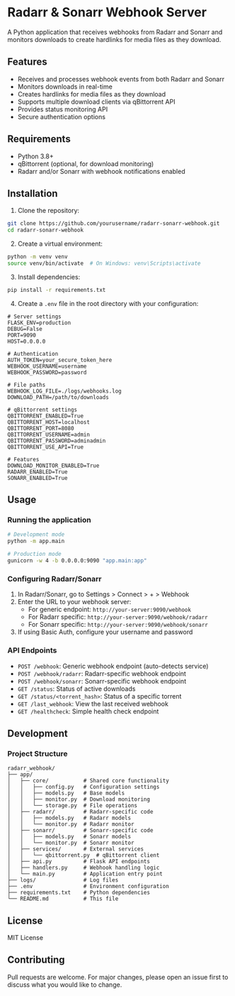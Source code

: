 # Radarr & Sonarr Webhook Server

A Python application that receives webhooks from Radarr and Sonarr and monitors downloads to create hardlinks for media files as they download.

## Features

- Receives and processes webhook events from both Radarr and Sonarr
- Monitors downloads in real-time
- Creates hardlinks for media files as they download
- Supports multiple download clients via qBittorrent API
- Provides status monitoring API
- Secure authentication options

## Requirements

- Python 3.8+
- qBittorrent (optional, for download monitoring)
- Radarr and/or Sonarr with webhook notifications enabled

## Installation

1. Clone the repository:

```bash
git clone https://github.com/yourusername/radarr-sonarr-webhook.git
cd radarr-sonarr-webhook
```

2. Create a virtual environment:

```bash
python -m venv venv
source venv/bin/activate  # On Windows: venv\Scripts\activate
```

3. Install dependencies:

```bash
pip install -r requirements.txt
```

4. Create a `.env` file in the root directory with your configuration:

```
# Server settings
FLASK_ENV=production
DEBUG=False
PORT=9090
HOST=0.0.0.0

# Authentication
AUTH_TOKEN=your_secure_token_here
WEBHOOK_USERNAME=username
WEBHOOK_PASSWORD=password

# File paths
WEBHOOK_LOG_FILE=./logs/webhooks.log
DOWNLOAD_PATH=/path/to/downloads

# qBittorrent settings
QBITTORRENT_ENABLED=True
QBITTORRENT_HOST=localhost
QBITTORRENT_PORT=8080
QBITTORRENT_USERNAME=admin
QBITTORRENT_PASSWORD=adminadmin
QBITTORRENT_USE_API=True

# Features
DOWNLOAD_MONITOR_ENABLED=True
RADARR_ENABLED=True
SONARR_ENABLED=True
```

## Usage

### Running the application

```bash
# Development mode
python -m app.main

# Production mode
gunicorn -w 4 -b 0.0.0.0:9090 "app.main:app"
```

### Configuring Radarr/Sonarr

1. In Radarr/Sonarr, go to Settings > Connect > + > Webhook
2. Enter the URL to your webhook server:
   - For generic endpoint: `http://your-server:9090/webhook`
   - For Radarr specific: `http://your-server:9090/webhook/radarr`
   - For Sonarr specific: `http://your-server:9090/webhook/sonarr`
3. If using Basic Auth, configure your username and password

### API Endpoints

- `POST /webhook`: Generic webhook endpoint (auto-detects service)
- `POST /webhook/radarr`: Radarr-specific webhook endpoint
- `POST /webhook/sonarr`: Sonarr-specific webhook endpoint
- `GET /status`: Status of active downloads
- `GET /status/<torrent_hash>`: Status of a specific torrent
- `GET /last_webhook`: View the last received webhook
- `GET /healthcheck`: Simple health check endpoint

## Development

### Project Structure

```
radarr_webhook/
├── app/
│   ├── core/           # Shared core functionality
│   │   ├── config.py   # Configuration settings
│   │   ├── models.py   # Base models
│   │   ├── monitor.py  # Download monitoring
│   │   └── storage.py  # File operations
│   ├── radarr/         # Radarr-specific code
│   │   ├── models.py   # Radarr models
│   │   └── monitor.py  # Radarr monitor
│   ├── sonarr/         # Sonarr-specific code
│   │   ├── models.py   # Sonarr models
│   │   └── monitor.py  # Sonarr monitor
│   ├── services/       # External services
│   │   └── qbittorrent.py  # qBittorrent client
│   ├── api.py          # Flask API endpoints
│   ├── handlers.py     # Webhook handling logic
│   └── main.py         # Application entry point
├── logs/               # Log files
├── .env                # Environment configuration
├── requirements.txt    # Python dependencies
└── README.md           # This file
```

## License

MIT License

## Contributing

Pull requests are welcome. For major changes, please open an issue first to discuss what you would like to change. 